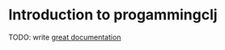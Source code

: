 # Introduction to progammingclj

TODO: write [great documentation](http://jacobian.org/writing/what-to-write/)
